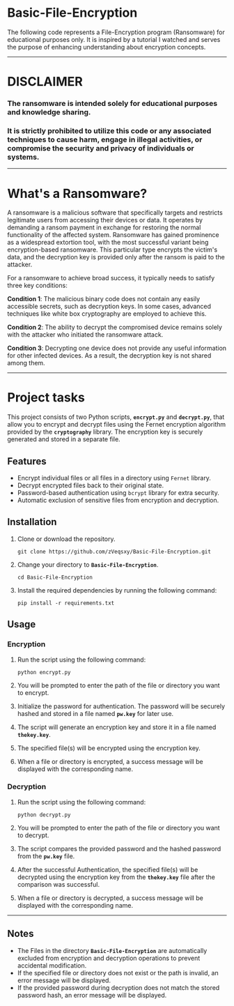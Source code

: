 # Basic-File-Encryption

The following code represents a File-Encryption program (Ransomware) for educational purposes only. 
It is inspired by a tutorial I watched and serves the purpose of enhancing understanding about encryption concepts.

-------------

# DISCLAIMER

### The ransomware is intended solely for educational purposes and knowledge sharing.
### It is strictly prohibited to utilize this code or any associated techniques to cause harm, engage in illegal activities, or compromise the security and privacy of individuals or systems.

-------------

# What's a Ransomware?

A ransomware is a malicious software that specifically targets and restricts legitimate users from accessing their devices or data.
It operates by demanding a ransom payment in exchange for restoring the normal functionality of the affected system. 
Ransomware has gained prominence as a widespread extortion tool, with the most successful variant being encryption-based ransomware. 
This particular type encrypts the victim's data, and the decryption key is provided only after the ransom is paid to the attacker.

For a ransomware to achieve broad success, it typically needs to satisfy three key conditions:

**Condition 1**: The malicious binary code does not contain any easily accessible secrets, such as decryption keys. In some cases, advanced techniques like white box cryptography are employed to achieve this.

**Condition 2**: The ability to decrypt the compromised device remains solely with the attacker who initiated the ransomware attack.

**Condition 3**: Decrypting one device does not provide any useful information for other infected devices. As a result, the decryption key is not shared among them.

-------------

# Project tasks

This project consists of two Python scripts, **`encrypt.py`** and **`decrypt.py`**, that allow you to encrypt and decrypt files using the Fernet encryption algorithm provided by the **`cryptography`** library. The encryption key is securely generated and stored in a separate file.


## **Features**

- Encrypt individual files or all files in a directory using `Fernet` library.
- Decrypt encrypted files back to their original state.
- Password-based authentication using `bcrypt` library for extra security.
- Automatic exclusion of sensitive files from encryption and decryption.


## Installation

1. Clone or download the repository.
    
    ```
    git clone https://github.com/zVeqsxy/Basic-File-Encryption.git 
    ```
    
2. Change your directory to **`Basic-File-Encryption`**.
    
    ```
    cd Basic-File-Encryption
    ```
    
3. Install the required dependencies by running the following command:
    
    ```
    pip install -r requirements.txt
    ```
    

## Usage

### Encryption

1. Run the script using the following command:
    
    ```
    python encrypt.py 
    ```
    
2. You will be prompted to enter the path of the file or directory you want to encrypt.
3. Initialize the password for authentication. The password will be securely hashed and stored in a file named **`pw.key`** for later use.
4. The script will generate an encryption key and store it in a file named **`thekey.key`**.
5. The specified file(s) will be encrypted using the encryption key.
6. When a file or directory is encrypted, a success message will be displayed with the corresponding name.

### **Decryption**

1. Run the script using the following command:
    
    ```
    python decrypt.py
    ```
    
2. You will be prompted to enter the path of the file or directory you want to decrypt.
3. The script compares the provided password and the hashed password from the **`pw.key`** file.
4. After the successful Authentication, the specified file(s) will be decrypted using the encryption key from the **`thekey.key`** file after the comparison was successful.
5. When a file or directory is decrypted, a success message will be displayed with the corresponding name.

-------------

## Notes

- The Files in the directory **`Basic-File-Encryption`** are automatically excluded from encryption and decryption operations to prevent accidental modification.
- If the specified file or directory does not exist or the path is invalid, an error message will be displayed.
- If the provided password during decryption does not match the stored password hash, an error message will be displayed.